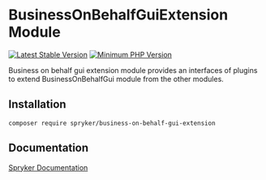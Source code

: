 # BusinessOnBehalfGuiExtension Module
[![Latest Stable Version](https://poser.pugx.org/spryker/business-on-behalf-gui-extension/v/stable.svg)](https://packagist.org/packages/spryker/business-on-behalf-gui-extension)
[![Minimum PHP Version](https://img.shields.io/badge/php-%3E%3D%207.3-8892BF.svg)](https://php.net/)

Business on behalf gui extension module provides an interfaces of plugins to extend BusinessOnBehalfGui module from the other modules.

## Installation

```
composer require spryker/business-on-behalf-gui-extension
```

## Documentation

[Spryker Documentation](https://academy.spryker.com/developing_with_spryker/module_guide/modules.html)
